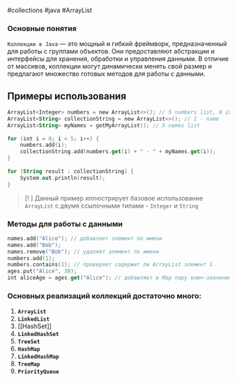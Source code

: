 #collections #java #ArrayList
### Основные понятия

`Коллекции в Java` — это мощный и гибкий фреймворк, предназначенный для работы с группами объектов. Они предоставляют абстракции и интерфейсы для хранения, обработки и управления данными. В отличие от массивов, коллекции могут динамически менять свой размер и предлагают множество готовых методов для работы с данными.

## Примеры использования

```kotlin
ArrayList<Integer> numbers = new ArrayList<>(); // 5 numbers list, 0 in unitil 5  
ArrayList<String> collectionString = new ArrayList<>(); // 1 - name  
ArrayList<String> myNames = getMyArrayList(); // 5 names list  
  
for (int i = 0; i < 5; i++) {  
    numbers.add(i);  
    collectionString.add(numbers.get(i) + " - " + myNames.get(i));  
}  
  
for (String result : collectionString) {  
    System.out.println(result);  
}
```

>[! ] Данный пример иллюстрирует базовое использование `ArrayList` c двумя ссылочными типами - `Integer` и `String`

### Методы для работы с данными
```kotlin 
names.add("Alice"); // добавляет элемент по имени
names.add("Bob");
names.remove("Bob"); // удаляет элемент по имени
numbers.add(1); 
numbers.contains(1); // проверяет содержит ли ArrayList элемент 1 
ages.put("Alice", 30); 
int aliceAge = ages.get("Alice"); // добавляет в Map пару ключ-значение
```
### Основных реализаций коллекций достаточно много:
1. **`ArrayList`**
2. **`LinkedList`**
3. [[HashSet]]
4. **`LinkedHashSet`**
5. **`TreeSet`**
6. **`HashMap`**
7. **`LinkedHashMap`**
8. **`TreeMap`**
9. **`PriorityQueue`**